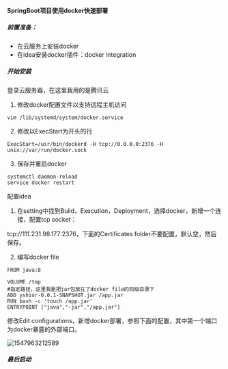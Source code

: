 #### SpringBoot项目使用docker快速部署

##### 前置准备：

- 在云服务上安装docker
- 在idea安装docker插件：docker integration

##### 开始安装

登录云服务器，在这里我用的是腾讯云

1. 修改docker配置文件以支持远程主机访问

```shell
vim /lib/systemd/system/docker.service
```

2. 修改以ExecStart为开头的行

```shell
ExecStart=/usr/bin/dockerd -H tcp://0.0.0.0:2376 -H unix://var/run/docker.sock
```

3. 保存并重启docker

```shell
systemctl daemon-reload
service docker restart
```

配置idea

1. 在setting中找到Build，Execution，Deployment，选择docker，新增一个连接，配置tcp socket：

tcp://111.231.98.177:2376，下面的Certificates folder不要配置，默认空，然后保存。

2. 编写docker file

```properties
FROM java:8

VOLUME /tmp
#指定路径，这里我是把jar包放在了docker file的同级目录下
ADD yshior-0.0.1-SNAPSHOT.jar /app.jar
RUN bash -c 'touch /app.jar'
ENTRYPOINT ["java","-jar","/app.jar"]
```

修改Edit configurations，新增docker部署，参照下面的配置，其中第一个端口为docker暴露的外部端口。

![1547963212589](1547963212589.png)

##### 最后启动